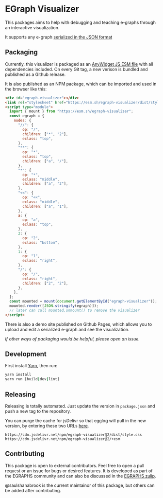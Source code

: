 # EGraph Visualizer

This packages aims to help with debugging and teaching e-graphs through an interactive visualization.

It supports any e-graph [serialized in the JSON format](https://github.com/egraphs-good/egraph-serialize/)

## Packaging

Currently, this visualizer is packaged as an [AnyWidget JS ESM file](https://anywidget.dev/) with all dependencies included.
On every Git tag, a new verison is bundled and published as a Github release.

It is also published as an NPM package, which can be imported and used in the browser like this:

```html
<div id="egraph-visualizer"></div>
<link rel="stylesheet" href="https://esm.sh/egraph-visualizer/dist/style.css" />
<script type="module">
  import { mount } from "https://esm.sh/egraph-visualizer";
  const egraph = {
    nodes: {
      "//": {
        op: "/",
        children: ["*", "2"],
        eclass: "top",
      },
      "**": {
        op: "*",
        eclass: "top",
        children: ["a", "/"],
      },
      "*": {
        op: "*",
        eclass: "middle",
        children: ["a", "2"],
      },
      "<<": {
        op: "<<",
        eclass: "middle",
        children: ["a", "1"],
      },
      a: {
        op: "a",
        eclass: "top",
      },
      2: {
        op: "2",
        eclass: "bottom",
      },
      1: {
        op: "1",
        eclass: "right",
      },
      "/": {
        op: "/",
        eclass: "right",
        children: ["2", "2"],
      },
    },
  };
  const mounted = mount(document.getElementById("egraph-visualizer"));
  mounted.render([JSON.stringify(egraph)]);
  // later can call mounted.unmount() to remove the visualizer
</script>
```

There is also a demo site published on Github Pages, which allows you to upload and edit a serialized e-graph and see
the visualization.

_If other ways of packaging would be helpful, please open an issue._

## Development

First install [Yarn](https://yarnpkg.com/getting-started/install), then run:

```sh
yarn install
yarn run [build|dev|lint]
```

## Releasing

Releasing is totally automated. Just update the version in `package.json` and push a new tag to the repository.

You can purge the cache for jsDelivr so that egglog will pull in the new version, by entering these two URLs [here](https://www.jsdelivr.com/tools/purge).

```
https://cdn.jsdelivr.net/npm/egraph-visualizer@2/dist/style.css
https://cdn.jsdelivr.net/npm/egraph-visualizer@2/+esm
```

## Contributing

This package is open to external contributors. Feel free to open a pull request or an issue for bugs or desired features.
It is developed as part of the EGRAPHS community and can also be discussed in the [EGRAPHS zulip](https://egraphs.org/zulip/).

@saulshanabrook is the current maintainor of this package, but others can be added after contributing.
